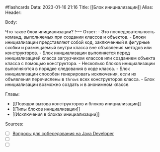 #flashcards
Data: 2023-01-16 21:16
Title: [[Блок инициализации]]
Alias:
Header:



Body:

Что такое блок инициализации?
!---
Ответ:
	-  Это последовательность команд, выполняемых при создании классов и объектов.
	- Блоки инициализации представляют собой код, заключенный в фигурные скобки и размещаемый внутри класса вне объявления методов или конструкторов.
	- Блок инициализации выполняется перед инициализацией класса загрузчиком классов или созданием объекта класса с помощью конструктора.
	-   Несколько блоков инициализации выполняются в порядке следования в коде класса.
	-   Блок инициализации способен генерировать исключения, если их объявления перечислены в `throws` всех конструкторов класса.
	-   Блок инициализации возможно создать и в анонимном классе.
<!--SR:!2023-11-03,10,630-->





Главы:
- [[Порядок вызова конструкторов и блоков инициализации]]
- [[Типы блоков инициализации]]
- [[Исключения в блоках инициализации]]


Sources:
- [ ] [Вопросы для собеседования на Java Developer](https://github.com/enhorse/java-interview/blob/master/README.md#%D0%9E%D0%9E%D0%9F)
- [ ] []()
- [ ] []()

